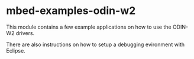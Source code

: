 # mbed-examples-odin-w2
This module contains a few example applications on how to use the ODIN-W2 drivers.

There are also instructions on how to setup a debugging evironment with Eclipse.
